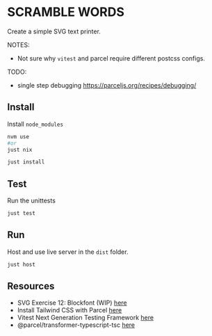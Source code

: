# SCRAMBLE WORDS

Create a simple SVG text printer.  

NOTES:

* Not sure why `vitest` and parcel require different postcss configs.

TODO:

* single step debugging https://parceljs.org/recipes/debugging/

## Install

Install `node_modules`

```sh
nvm use
#or
just nix

just install
```

## Test

Run the unittests

```sh
just test
```

## Run

Host and use live server in the `dist` folder.  

```sh
just host
```

## Resources

* SVG Exercise 12: Blockfont (WIP) [here](https://codepen.io/learosema/pen/JoPGzbr)
* Install Tailwind CSS with Parcel [here](https://tailwindcss.com/docs/guides/parcel)
* Vitest Next Generation Testing Framework [here](https://vitest.dev/)
* @parcel/transformer-typescript-tsc [here](https://www.npmjs.com/package/@parcel/transformer-typescript-tsc)
